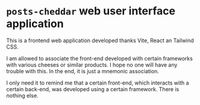 # `posts-cheddar` web user interface application

This is a frontend web application developed thanks Vite, React an Tailwind CSS.

I am allowed to associate the front-end developed with certain frameworks with various cheeses or similar products.
I hope no one will have any trouble with this.
In the end, it is just a mnemonic association.

I only need it to remind me that a certain front-end, which interacts with a certain back-end, was developed using a certain framework.
There is nothing else.
